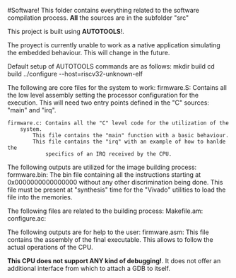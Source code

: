 #Software!
This folder contains everything related to the software compilation process.
**All** the sources are in the subfolder "src"

This project is built using **AUTOTOOLS**!.

The proyect is currently unable to work as a native application simulating the
embedded behaviour. This will change in the future.

Default setup of AUTOTOOLS commands are as follows:
    mkdir build
    cd build
    ../configure --host=riscv32-unknown-elf

The following are core files for the system to work:
    firmware.S: Contains all the low level assembly setting the processor
        configuration for the execution. This will need two entry points defined
        in the "C" sources: "main" and "irq".

    firmware.c: Contains all the "C" level code for the utilization of the
        system. 
            This file contains the "main" function with a basic behaviour. 
            This file contains the "irq" with an example of how to hanlde the
                specifics of an IRQ received by the CPU.

The following outputs are utilized for the image building process:
    formware.bin: The bin file containing all the instructions starting at
        0x0000000000000000 without any other discrimination being done. This
        file must be present at "synthesis" time for the "Vivado" utilities to
        load the file into the memories.

The following files are related to the building process:
    Makefile.am:
    configure.ac:

The following outputs are for help to the user:
    firmware.asm: This file contains the assembly of the final executable. This
        allows to follow the actual operations of the CPU.

**This CPU does not support ANY kind of debugging!**. It does not offer an
additional interface from which to attach a GDB to itself.
